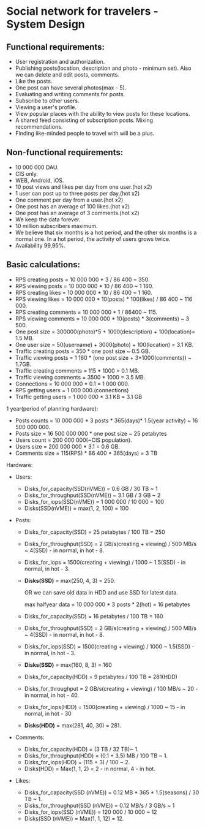 # Social network for travelers - System Design

## Functional requirements:
* User registration and authorization.
* Publishing posts(location, description and photo - minimum set). Also we can delete and edit posts, comments.
* Like the posts.
* One post can have several photos(max - 5).
* Evaluating and writing comments for posts.
* Subscribe to other users.
* Viewing a user's profile.
* View popular places with the ability to view posts for these locations.
* A shared feed consisting of subscription posts. Mixing recommendations.
* Finding like-minded people to travel with will be a plus.

## Non-functional requirements:
* 10 000 000 DAU.
* CIS only.
* WEB, Android, iOS.
* 10 post views and likes per day from one user.(hot x2)
* 1 user can post up to three posts per day.(hot x2)
* One comment per day from a user.(hot x2)
* One post has an average of 100 likes.(hot x2)
* One post has an average of 3 comments.(hot x2)
* We keep the data forever.
* 10 million subscribers maximum.
* We believe that six months is a hot period, and the other six months is a normal one. In a hot period, the activity of users grows twice.
* Availability 99,95%.

## Basic calculations:
* RPS creating posts = 10 000 000 * 3 / 86 400 ~ 350.
* RPS viewing posts = 10 000 000 * 10 / 86 400 ~ 1 160.
* RPS creating likes = 10 000 000 * 10 / 86 400 ~ 1 160.
* RPS viewing likes = 10 000 000 * 10(posts) * 100(likes) / 86 400 ~ 116 000.
* RPS creating comments = 10 000 000 * 1 / 86400 ~ 115.
* RPS viewing comments = 10 000 000 * 10(posts) * 3(comments) ~ 3 500.
* One post size = 300000(photo)*5 + 1000(description) + 100(location)= 1.5 MB.
* One user size = 50(username) + 3000(photo) + 100(location) = 3.1 KB.
* Traffic creating posts = 350 * one post size ~ 0.5 GB.
* Traffic viewing posts = 1 160 * (one post size  + 3*1000(comments)) ~ 1.7GB.
* Traffic creating comments = 115 * 1000 = 0.1 MB.
* Traffic viewing comments = 3500 * 1000 = 3.5 MB.
* Connections = 10 000 000 * 0.1 = 1 000 000.
* RPS getting users = 1 000 000.(connections)
* Traffic getting users = 1 000 000 * 3.1 KB =  3.1 GB

1 year(period of planning hardware):
* Posts counts = 10 000 000 * 3 posts * 365(days)* 1.5(year activity) ~ 16 500 000 000.
* Posts size = 16 500 000 000 * one post size ~ 25 petabytes
* Users count = 200 000 000(~CIS population).
* Users size = 200 000 000 * 3.1 = 0.6 GB.
* Comments size = 115(RPS) * 86 400 * 365(days) = 3 TB

Hardware:
* Users:  
    * Disks_for_capacity(SSD(nVME)) = 0.6 GB / 30 TB ~ 1
    * Disks_for_throughput(SSD(nVME)) ~ 3.1 GB / 3 GB ~ 2
    * Disks_for_iops(SSD(nVME)) = 1 000 000 / 10 000 = 100
    * Disks(SSD(nVME)) = max(1, 2, 100) = 100

* Posts:
    * Disks_for_capacity(SSD) = 25 petabytes / 100 TB = 250
    * Disks_for_throughput(SSD) = 2 GB/s(creating + viewing) / 500 MB/s ~ 4(SSD) - in normal, in hot - 8.
    * Disks_for_iops = 1500(creating + viewing) / 1000 ~ 1.5(SSD) - in normal, in hot - 3.
    * **Disks(SSD)** = max(250, 4, 3) = 250.
    
      OR we can save old data in HDD and use SSD for latest data. 
      
      max halfyear data = 10 000 000 * 3 posts * 2(hot) = 16  petabytes   

    *  Disks_for_capacity(SSD) = 16 petabytes / 100 TB = 160
     * Disks_for_throughput(SSD) = 2 GB/s(creating + viewing) / 500 MB/s ~ 4(SSD) - in normal, in hot - 8.
     * Disks_for_iops(SSD) = 1500(creating + viewing) / 1000 ~ 1.5(SSD) - in normal, in hot - 3.
    * **Disks(SSD)** = max(160, 8, 3) = 160

     *  Disks_for_capacity(HDD) = 9 petabytes / 100 TB = 281(HDD)
     * Disks_for_throughput = 2 GB/s(creating + viewing) / 100 MB/s ~ 20 - in normal, in hot - 40.
     * Disks_for_iops(HDD) = 1500(creating + viewing) / 1000 ~ 15 - in normal, in hot - 30
    * **Disks(HDD)** = max(281, 40, 30) = 281.

* Comments:
    * Disks_for_capacity(HDD) = (3 TB / 32 TB)~ 1.
    * Disks_for_throughput(HDD) = (0.1 + 3.5) MB / 100 TB ~ 1.
    * Disks_for_iops(HDD) = (115 + 3) / 100 ~ 2.
    * Disks(HDD) = Max(1, 1, 2) = 2 - in normal, 4 - in hot.

* Likes:
    * Disks_for_capacity(SSD (nVME)) = 0.12 MB * 365 * 1.5(seasons) / 30 TB ~ 1.
    * Disks_for_throughput(SSD (nVME)) = 0.12 MB/s / 3 GB/s  ~ 1
    * Disks_for_iops(SSD (nVME)) = 120 000 / 10 000 ~ 12 
    * Disks(SSD (nVME)) = Max(1, 1, 12) = 12.



